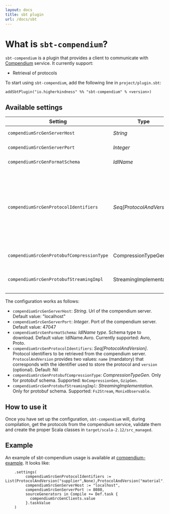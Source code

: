 ```yaml
---
layout: docs
title: sbt plugin
url: /docs/sbt
---
```


# What is `sbt-compendium`?

`sbt-compendium` is a plugin that provides a client to communicate with [Compendium](https://github.com/higherkindness/compendium) service. It currently support:

- Retrieval of protocols

To start using `sbt-compendium`, add the following line in `project/plugin.sbt`:

```
addSbtPlugin("io.higherkindness" %% "sbt-compendium" % <version>)
```

## Available settings

| Setting | Type | Description | Default value |
|---|---|---|---|
| `compendiumSrcGenServerHost` | _String_ | Compendium server host | `localhost` |
| `compendiumSrcGenServerPort` | _Integer_ | Compendium server port | `47047` |
| `compendiumSrcGenFormatSchema` | _IdlName_ | Schema type to download | `IdlName.Avro` |
| `compendiumSrcGenProtocolIdentifiers` | _Seq[ProtocolAndVersion]_ | Protocol identifiers to retrieve from compendium. `ProtocolAndVersion` provides two values: `name` (mandatory) that corresponds with the identifier used to store the protocol and `version` (optional) | `Nil` |
| `compendiumSrcGenProtobufCompressionType` | CompressionTypeGen | Compression type for protobuf code generation | `NoCompressionGen` |
|`compendiumSrcGenProtobufStreamingImpl`| StreamingImplementation | Streaming implementation for protobuf code generation | `Fs2Stream` |

The configuration works as follows:

-  `compendiumSrcGenServerHost`: *String*. Url of the compendium server.
   Default value: "localhost"
-  `compendiumSrcGenServerPort`: *Integer*. Port of the compendium
   server. Default value: 47047
-  `compendiumSrcGenFormatSchema`: *IdlName type*. Schema type to
   download. Default value: IdlName.Avro. Currently supported: Avro,
   Proto.
-  `compendiumSrcGenProtocolIdentifiers`: *Seq[ProtocolAndVersion]*.
   Protocol identifiers to be retrieved from the compendium server.
   `ProtocolAndVersion` provides two values: `name` (mandatory) that
   corresponds with the identifier used to store the protocol and
   `version` (optional). Default: Nil
-  `compendiumSrcGenProtobufCompressionType`: *CompressionTypeGen*. Only for protobuf schema. Supported: `NoCompressionGen`, `GzipGen`.
-  `compendiumSrcGenProtobufStreamingImpl`: *StreamingImplementation*. Only for protobuf schema. Supported: `Fs2Stream`, `MonixObservable`.



## How to use it

Once you have set up the configuration, `sbt-compendium` will, during compilation,
get the protocols from the compendium service, validate them and create the
proper Scala classes in `target/scala-2.12/src_managed`.

## Example

An example of sbt-compendium usage is available at [compendium-example](https://github.com/higherkindness/compendium-example). It looks like:


```mdoc
    .settings(
         compendiumSrcGenProtocolIdentifiers := List(ProtocolAndVersion("supplier",None),ProtocolAndVersion("material",None),ProtocolAndVersion("sale",None)),
         compendiumSrcGenServerHost := "localhost",
         compendiumSrcGenServerPort := 8080,
         sourceGenerators in Compile += Def.task {
           compendiumSrcGenClients.value
         }.taskValue
    )
```
